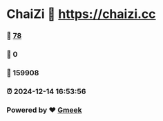 # ChaiZi :link: https://chaizi.cc 
### :page_facing_up: [78](https://chaizi.cc/tag.html) 
### :speech_balloon: 0 
### :hibiscus: 159908 
### :alarm_clock: 2024-12-14 16:53:56 
### Powered by :heart: [Gmeek](https://github.com/Meekdai/Gmeek)
